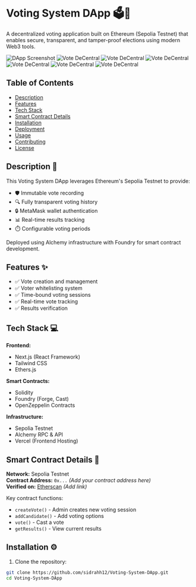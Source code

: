 # Voting System DApp 🗳️🔗

A decentralized voting application built on Ethereum (Sepolia Testnet) that enables secure, transparent, and tamper-proof elections using modern Web3 tools.

![DApp Screenshot](screenshot.png) 
![Vote DeCentral](https://github.com/user-attachments/assets/49bb5000-6b78-4ea4-b50a-f2bd4e1641e2)
![Vote DeCentral](https://github.com/user-attachments/assets/68db7cc2-8695-48c2-9e0a-ced51d9a2922)
![Vote DeCentral](https://github.com/user-attachments/assets/3ae4f305-3701-4bdc-9ee4-3b7f1a863302)
![Vote DeCentral](https://github.com/user-attachments/assets/9e4722e9-205e-4b8c-9194-544c4eeeb3dd)
![Vote DeCentral](https://github.com/user-attachments/assets/f4b23269-52f1-483a-8aee-637db66af271)
![Vote DeCentral](https://github.com/user-attachments/assets/05ad52bb-683f-45a2-bc6e-dcabecabc0f7)







## Table of Contents
- [Description](#description-)
- [Features](#features-)
- [Tech Stack](#tech-stack-)
- [Smart Contract Details](#smart-contract-details-)
- [Installation](#installation-)
- [Deployment](#deployment-)
- [Usage](#usage-)
- [Contributing](#contributing-)
- [License](#license-)

## Description 📖
This Voting System DApp leverages Ethereum's Sepolia Testnet to provide:
- 🛡️ Immutable vote recording
- 🔍 Fully transparent voting history
- 🔒 MetaMask wallet authentication
- 📊 Real-time results tracking
- ⏱️ Configurable voting periods

Deployed using Alchemy infrastructure with Foundry for smart contract development.

## Features ✨
- ✅ Vote creation and management
- ✅ Voter whitelisting system
- ✅ Time-bound voting sessions
- ✅ Real-time vote tracking
- ✅ Results verification

## Tech Stack 💻
**Frontend:**
- Next.js (React Framework)
- Tailwind CSS
- Ethers.js

**Smart Contracts:**
- Solidity
- Foundry (Forge, Cast)
- OpenZeppelin Contracts

**Infrastructure:**
- Sepolia Testnet
- Alchemy RPC & API
- Vercel (Frontend Hosting)

## Smart Contract Details 📜
**Network:** Sepolia Testnet  
**Contract Address:** `0x...` *(Add your contract address here)*  
**Verified on:** [Etherscan](https://sepolia.etherscan.io/) *(Add link)*  

Key contract functions:
- `createVote()` - Admin creates new voting session
- `addCandidate()` - Add voting options
- `vote()` - Cast a vote
- `getResults()` - View current results

## Installation ⚙️
1. Clone the repository:
```bash
git clone https://github.com/sidrahh12/Voting-System-DApp.git
cd Voting-System-DApp

